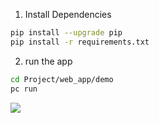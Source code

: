 1. Install Dependencies
~~~bash
pip install --upgrade pip
pip install -r requirements.txt
~~~
2. run the app
~~~bash
cd Project/web_app/demo 
pc run
~~~

![](https://i.imgur.com/0aQDUsN.png)